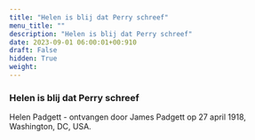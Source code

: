```yaml
---
title: "Helen is blij dat Perry schreef"
menu_title: ""
description: "Helen is blij dat Perry schreef"
date: 2023-09-01 06:00:01+00:910
draft: False
hidden: True
weight:
---
```

### Helen is blij dat Perry schreef

Helen Padgett - ontvangen door James Padgett op 27 april 1918, Washington, DC, USA.
